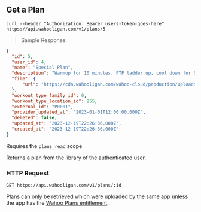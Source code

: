 ## Get a Plan

```shell
curl --header "Authorization: Bearer users-token-goes-here" https://api.wahooligan.com/v1/plans/5
```

> Sample Response:

```json
{
  "id": 5,
  "user_id": 4,
  "name": "Special Plan",
  "description": "Warmup for 10 minutes, FTP ladder up, cool down for 5 minutes",
  "file": {
      "url": "https://cdn.wahooligan.com/wahoo-cloud/production/uploads/plan/file/RGpT2JYKbmHzqRu2WFHHvg/plan.json"
  },
  "workout_type_family_id": 0,
  "workout_type_location_id": 255,
  "external_id": "P0001",
  "provider_updated_at": "2023-01-01T12:00:00.000Z",
  "deleted": false,
  "updated_at": "2023-12-19T22:26:36.000Z",
  "created_at": "2023-12-19T22:26:36.000Z"
}
```

Requires the `plans_read` scope

Returns a plan from the library of the authenticated user.

### HTTP Request

`GET https://api.wahooligan.com/v1/plans/:id`


<aside class='notice'>
Plans can only be retrieved which were uploaded by the same app unless the app has the <a href="#wahoo-plans">Wahoo Plans entitlement</a>.
</aside>

